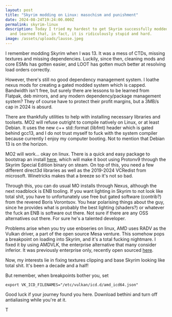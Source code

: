 ```yaml
---
layout: post
title: "Skyrim modding on Linux: masochism and punishment"
date: 2024-08-24T19:24:00.000Z
permalink: skyrim-linux
description: Today I tried my hardest to get Skyrim successfully modded on linux
  and learned that, in fact, it is ridiculously stupid and hard.
image: /assets/uploads/lausse.jpeg
---
```

I remember modding Skyrim when I was 13. It was a mess of CTDs, missing textures and missing dependencies. Luckily, since then, cleaning mods and core ESMs has gotten easier, and LOOT has gotten much better at resolving load orders correctly.

However, there's still no good dependency management system. I loathe nexus mods for creating a gated modded system which is capped. Bandwidth isn't free, but surely there are lessons to be learned from Flatpak, deb mirrors, and any modern dependency/package management system? They of course have to protect their profit margins, but a 3MB/s cap in 2024 is absurd.

There are thankfully utilities to help with installing necessary libraries and toolsets. MO2 will refuse outright to compile natively on Linux, or at least Debian. It uses the new c++ std::format (libfmt) header which is gated behind gcc13, and I do not trust myself to fuck with the system compiler because currently I enjoy my computer booting. Not to mention that Debian 13 is on the horizon.

MO2 will work... okay on linux. There is a quick and easy package to bootstrap an install [here](https://github.com/rockerbacon/modorganizer2-linux-installer), which will make it boot using Protonv9 through the Skyrim Special Edition binary on steam. On top of this, you need a few different direct3d libraries as well as the 2019-2024 VCRedist from microsoft. Winetricks makes that a breeze so it's not so bad.

Through this, you can do usual MO installs through Nexus, although the next roadblock is ENB tooling. If you want lighting in Skyrim to not look like total shit, you have to unfortunately use free but gated software (contrib?) from the revered Boris Vorontsov. You hear polarising things about the guy, since he provides what is probably the best lighting (shaders?) or whatever the fuck an ENB is software out there. Not sure if there are any OSS alternatives out there. For sure he's a talented developer.

Problems arise when you try use enbseries on linux, AMD uses RADV as the Vulkan driver, a part of the open source Mesa venture. This somehow pops a breakpoint on loading into Skyrim, and it's a total fucking nightmare. I fixed it by using AMDVLK, the enterprise alternative that many consider inferior. It was previously enterprise only, recently open sourced [here](https://github.com/GPUOpen-Drivers/AMDVLK). 

Now, my interests lie in fixing textures clipping and base Skyrim looking like total shit. It's been a decade and a half! 

But remember, when breakpoints bother you, set 

`export VK_ICD_FILENAMES="/etc/vulkan/icd.d/amd_icd64.json"`[](github.com/GPUOpen-Drivers/AMDVLK)

Good luck if your journey found you here. Download bethini and turn off antialiasing while you're at it.

T
